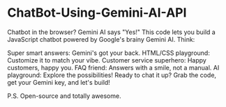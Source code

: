 # ChatBot-Using-Gemini-AI-API

Chatbot in the browser? Gemini AI says "Yes!"
This code lets you build a JavaScript chatbot powered by Google's brainy Gemini AI. Think:

Super smart answers: Gemini's got your back.
HTML/CSS playground: Customize it to match your vibe.
Customer service superhero: Happy customers, happy you.
FAQ friend: Answers with a smile, not a manual.
AI playground: Explore the possibilities!
Ready to chat it up? Grab the code, get your Gemini key, and let's build!

P.S. Open-source and totally awesome.
